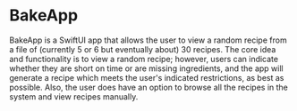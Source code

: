 # BakeApp

BakeApp is a SwiftUI app that allows the user to view a random recipe from a file of (currently 5 or 6
but eventually about) 30 recipes. The core idea and functionality is to view a random recipe; however,
users can indicate whether they are short on time or are missing ingredients, and the app will generate a 
recipe which meets the user's indicated restrictions, as best as possible. Also, the user does have an 
option to browse all the recipes in the system and view recipes manually.
